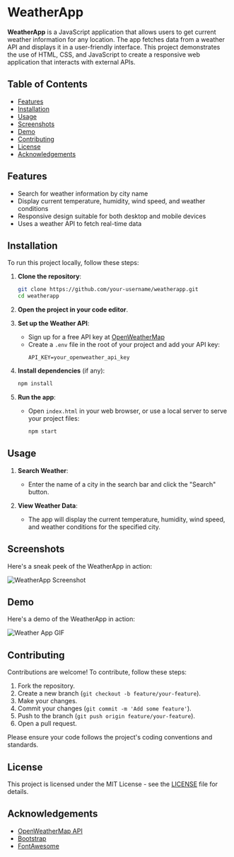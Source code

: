 # **WeatherApp**

**WeatherApp** is a JavaScript application that allows users to get current weather information for any location. The app fetches data from a weather API and displays it in a user-friendly interface. This project demonstrates the use of HTML, CSS, and JavaScript to create a responsive web application that interacts with external APIs.

## **Table of Contents**

- [Features](#features)
- [Installation](#installation)
- [Usage](#usage)
- [Screenshots](#screenshots)
- [Demo](#demo)
- [Contributing](#contributing)
- [License](#license)
- [Acknowledgements](#acknowledgements)

## **Features**

- Search for weather information by city name
- Display current temperature, humidity, wind speed, and weather conditions
- Responsive design suitable for both desktop and mobile devices
- Uses a weather API to fetch real-time data

## **Installation**

To run this project locally, follow these steps:

1. **Clone the repository**:
    ```bash
    git clone https://github.com/your-username/weatherapp.git
    cd weatherapp
    ```

2. **Open the project in your code editor**.

3. **Set up the Weather API**:
    - Sign up for a free API key at [OpenWeatherMap](https://openweathermap.org/api)
    - Create a `.env` file in the root of your project and add your API key:
      ```env
      API_KEY=your_openweather_api_key
      ```

4. **Install dependencies** (if any):
    ```bash
    npm install
    ```

5. **Run the app**:
    - Open `index.html` in your web browser, or use a local server to serve your project files:
      ```bash
      npm start
      ```

## **Usage**

1. **Search Weather**:
   - Enter the name of a city in the search bar and click the "Search" button.

2. **View Weather Data**:
   - The app will display the current temperature, humidity, wind speed, and weather conditions for the specified city.

## **Screenshots**

Here's a sneak peek of the WeatherApp in action:

![WeatherApp Screenshot](assets/screenshot.png)

## **Demo**

Here's a demo of the WeatherApp in action:

![Weather App GIF](https://github.com/Cakewhale97/Wheater-App---Javascript/assets/121439769/8bfcdb4b-8098-48db-822b-147882fb093b)



## **Contributing**

Contributions are welcome! To contribute, follow these steps:

1. Fork the repository.
2. Create a new branch (`git checkout -b feature/your-feature`).
3. Make your changes.
4. Commit your changes (`git commit -m 'Add some feature'`).
5. Push to the branch (`git push origin feature/your-feature`).
6. Open a pull request.

Please ensure your code follows the project's coding conventions and standards.

## **License**


This project is licensed under the MIT License - see the [LICENSE](LICENSE) file for details.

## **Acknowledgements**

- [OpenWeatherMap API](https://openweathermap.org/api)
- [Bootstrap](https://getbootstrap.com/)
- [FontAwesome](https://fontawesome.com/)
